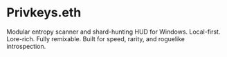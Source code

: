 # Privkeys.eth
Modular entropy scanner and shard-hunting HUD for Windows. Local-first. Lore-rich. Fully remixable. Built for speed, rarity, and roguelike introspection.
